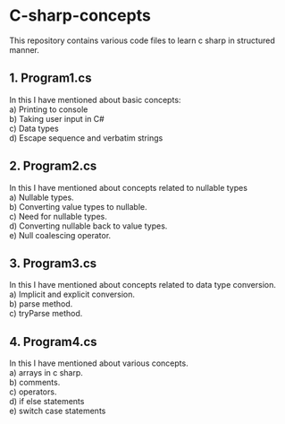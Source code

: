 # C-sharp-concepts
This repository contains various code files to learn c sharp in structured manner.

## 1. Program1.cs <br>
In this I have mentioned about basic concepts:<br>
a) Printing to console<br>
b) Taking user input in C#<br>
c) Data types<br>
d) Escape sequence and verbatim strings<br>

## 2. Program2.cs <br>
In this I have mentioned about concepts related to nullable types<br>
a) Nullable types.<br>
b) Converting value types to nullable.<br>
c) Need for nullable types.<br>
d) Converting nullable back to value types.<br>
e) Null coalescing operator. <br>

## 3. Program3.cs <br>
In this I have mentioned about concepts related to data type conversion.<br>
a) Implicit and explicit conversion.<br>
b) parse method.<br>
c) tryParse method.<br>

## 4. Program4.cs <br>
In this I have mentioned about various concepts.<br>
a) arrays in c sharp.<br>
b) comments.<br>
c) operators.<br>
d) if else statements<br>
e) switch case statements<br>